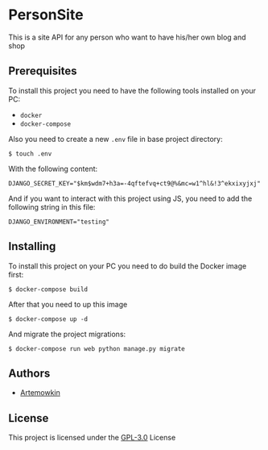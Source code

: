# PersonSite

This is a site API for any person who want to have his/her own blog and shop

## Prerequisites

To install this project you need to have the following tools installed on your PC:

* `docker`
* `docker-compose`

Also you need to create a new `.env` file in base project directory:

```
$ touch .env
```

With the following content:

```
DJANGO_SECRET_KEY="$km$wdm7+h3a=-4qftefvq+ct9@%&mc=w1^hl&!3^ekxixyjxj"
```

And if you want to interact with this project using JS, you need to add the following string in this file:

```
DJANGO_ENVIRONMENT="testing"
```

## Installing

To install this project on your PC you need to do build the Docker image first:

```
$ docker-compose build
```

After that you need to up this image

```
$ docker-compose up -d
```

And migrate the project migrations:

```
$ docker-compose run web python manage.py migrate
```

## Authors

* [Artemowkin](https://github.com/artemowkin/)

## License

This project is licensed under the [GPL-3.0](LICENSE) License
